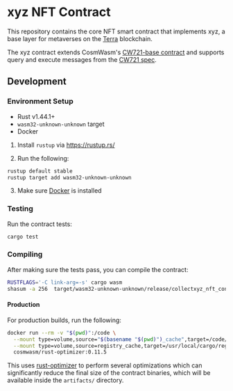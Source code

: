 # xyz NFT Contract

This repository contains the core NFT smart contract that implements xyz, a base layer for metaverses on the [Terra](https://terra.money) blockchain.

The xyz contract extends CosmWasm's [CW721-base contract](https://github.com/CosmWasm/cw-plus/tree/v0.9.1/contracts/cw721-base) and supports query and execute messages from the [CW721 spec](https://github.com/CosmWasm/cw-plus/tree/v0.9.1/packages/cw721#cw721-spec-non-fungible-tokens).

## Development

### Environment Setup

- Rust v1.44.1+
- `wasm32-unknown-unknown` target
- Docker

1. Install `rustup` via https://rustup.rs/

2. Run the following:

```sh
rustup default stable
rustup target add wasm32-unknown-unknown
```

3. Make sure [Docker](https://www.docker.com/) is installed

### Testing

Run the contract tests:

```sh
cargo test
```

### Compiling

After making sure the tests pass, you can compile the contract:

```sh
RUSTFLAGS='-C link-arg=-s' cargo wasm
shasum -a 256  target/wasm32-unknown-unknown/release/collectxyz_nft_contract.wasm
```

#### Production

For production builds, run the following:

```sh
docker run --rm -v "$(pwd)":/code \
  --mount type=volume,source="$(basename "$(pwd)")_cache",target=/code/target \
  --mount type=volume,source=registry_cache,target=/usr/local/cargo/registry \
  cosmwasm/rust-optimizer:0.11.5
```

This uses [rust-optimizer](https://github.com/cosmwasm/rust-optimizer) to perform several optimizations which can significantly reduce the final size of the contract binaries, which will be available inside the `artifacts/` directory.
